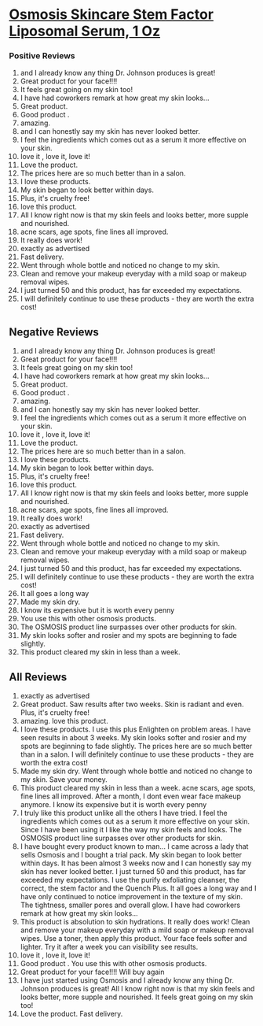 # [Osmosis Skincare Stem Factor Liposomal Serum, 1 Oz](https://products.checkmycream.com/products/Osmosis-Skincare-Stem-Factor-Liposomal-Serum-1-Oz.html)

### Positive Reviews

<ol>
      <li>and I already know any thing Dr. Johnson produces is great!</li>
      <li>Great product for your face!!!!</li>
      <li>It feels great going on my skin too!</li>
      <li>I have had coworkers remark at how great my skin looks...</li>
      <li>Great product.</li>
      <li>Good product .</li>
      <li>amazing.</li>
      <li>and I can honestly say my skin has never looked better.</li>
      <li>I feel the ingredients which comes out as a serum it more effective on your skin.</li>
      <li>love it , love it, love it!</li>
      <li>Love the product.</li>
      <li>The prices here are so much better than in a salon.</li>
      <li>I love these products.</li>
      <li>My skin began to look better within days.  </li>
      <li>Plus, it&#x27;s cruelty free!</li>
      <li>love this product.</li>
      <li>All I know right now is that my skin feels and looks better, more supple and nourished.</li>
      <li>acne scars, age spots, fine lines all improved.  </li>
      <li>It really does work!</li>
      <li>exactly as advertised</li>
      <li>Fast delivery.</li>
      <li>Went through whole bottle and noticed no change to my skin.</li>
      <li>Clean and remove your makeup everyday with a mild soap or makeup removal wipes.</li>
      <li>I just turned 50 and this product, has far exceeded my expectations.  </li>
      <li>I will definitely continue to use these products - they are worth the extra cost!</li>
</ol>


<h2>Negative Reviews</h2>
<ol>
<li> and I already know any thing Dr. Johnson produces is great!</li>
<li> Great product for your face!!!!</li>
<li> It feels great going on my skin too!</li>
<li> I have had coworkers remark at how great my skin looks...</li>
<li> Great product.</li>
<li> Good product .</li>
<li> amazing.</li>
<li> and I can honestly say my skin has never looked better.</li>
<li> I feel the ingredients which comes out as a serum it more effective on your skin.</li>
<li> love it , love it, love it!</li>
<li> Love the product.</li>
<li> The prices here are so much better than in a salon.</li>
<li> I love these products.</li>
<li> My skin began to look better within days.  </li>
<li> Plus, it&#x27;s cruelty free!</li>
<li> love this product.</li>
<li> All I know right now is that my skin feels and looks better, more supple and nourished.</li>
<li> acne scars, age spots, fine lines all improved.  </li>
<li> It really does work!</li>
<li> exactly as advertised</li>
<li> Fast delivery.</li>
<li> Went through whole bottle and noticed no change to my skin.</li>
<li> Clean and remove your makeup everyday with a mild soap or makeup removal wipes.</li>
<li> I just turned 50 and this product, has far exceeded my expectations.  </li>
<li> I will definitely continue to use these products - they are worth the extra cost!</li>
<li> It all goes a long way</li>
<li> Made my skin dry.</li>
<li> I know its expensive but it is worth every penny</li>
<li> You use this with other osmosis products.</li>
<li> The OSMOSIS product line surpasses over other products for skin.</li>
<li> My skin looks softer and rosier and my spots are beginning to fade slightly.  </li>
<li> This product cleared my skin in less than a week.  </li>
</ol>

<h2>All Reviews</h2>

<ol>
    <li> exactly as advertised</li>
    <li> Great product. Saw results after two weeks. Skin is radiant and even. Plus, it&#x27;s cruelty free!</li>
    <li> amazing. love this product.</li>
    <li> I love these products. I use this plus Enlighten on problem areas. I have seen results in about 3 weeks. My skin looks softer and rosier and my spots are beginning to fade slightly.  The prices here are so much better than in a salon. I will definitely continue to use these products - they are worth the extra cost!</li>
    <li> Made my skin dry. Went through whole bottle and noticed no change to my skin. Save your money.</li>
    <li> This product cleared my skin in less than a week.  acne scars, age spots, fine lines all improved.  After a month, I dont even wear face makeup anymore.  I know its expensive but it is worth every penny</li>
    <li> I truly like this product unlike all the others I have tried.  I feel the ingredients which comes out as a serum it more effective on your skin. Since I have been using it I like the way my skin feels and looks.  The OSMOSIS product line surpasses over other products for skin.</li>
    <li> I have bought every product known to man... I came across a lady that sells Osmosis and I bought a trial pack.  My skin began to look better within days.  It has been almost 3 weeks now and I can honestly say my skin has never looked better. I just turned 50 and this product, has far exceeded my expectations.  I use the purify exfoliating cleanser, the correct, the stem factor and the Quench Plus.  It all goes a long way and I have only continued to notice improvement in the texture of my skin.  The tightness, smaller pores and overall glow.  I have had coworkers remark at how great my skin looks...</li>
    <li> This product is absolution to skin hydrations. It really does work! Clean and remove your makeup everyday with a mild soap or makeup removal wipes. Use a toner, then apply this product. Your face feels softer and lighter. Try it after a week you can visibility see  results.</li>
    <li> love it , love it, love it!</li>
    <li> Good product . You use this with other osmosis products.</li>
    <li> Great product for your face!!!! Will buy again</li>
    <li> I have just started using Osmosis and I already know any thing Dr. Johnson produces is great! All I know right now is that my skin feels and looks better, more supple and nourished. It feels great going on my skin too!</li>
    <li> Love the product. Fast delivery.</li>
</ol>




